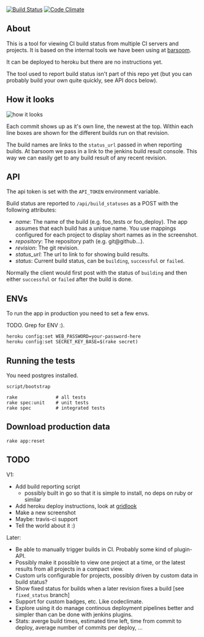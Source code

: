 [![Build Status](https://secure.travis-ci.org/joakimk/pipeline.png)](http://travis-ci.org/joakimk/pipeline)
[![Code Climate](https://codeclimate.com/github/joakimk/pipeline.png)](https://codeclimate.com/github/joakimk/pipeline)

## About

This is a tool for viewing CI build status from multiple CI servers and projects. It is based on the internal tools we have been using at [barsoom](http://barsoom.se).

It can be deployed to heroku but there are no instructions yet.

The tool used to report build status isn't part of this repo yet (but you can probably build your own quite quickly, see API docs below).

## How it looks

![how it looks](http://cl.ly/image/0r0D1C2P1I2v/Screen%20Shot%202014-02-17%20at%2013.01.15.png)

Each commit shows up as it's own line, the newest at the top. Within each line boxes are shown for the different builds run on that revision.

The build names are links to the `status_url` passed in when reporting builds. At barsoom we pass in a link to the jenkins build result console. This way we can easily get to any build result of any recent revision.

## API

The api token is set with the `API_TOKEN` environment variable.

Build status are reported to `/api/build_statuses` as a POST with the following attributes:

* *name*: The name of the build (e.g. foo_tests or foo_deploy). The app assumes that each build has a unique name. You use mappings configured for each project to display short names as in the screenshot.
* *repository*: The repository path (e.g. git@github...).
* *revision*: The git revision.
* *status_url*: The url to link to for showing build results.
* *status*: Current build status, can be `building`, `successful` or `failed`.

Normally the client would first post with the status of `building` and then either `successful` or `failed` after the build is done.

## ENVs

To run the app in production you need to set a few envs.

TODO. Grep for ENV :).


    heroku config:set WEB_PASSWORD=your-password-here
    heroku config:set SECRET_KEY_BASE=$(rake secret) 

## Running the tests

You need postgres installed.

    script/bootstrap

    rake              # all tests
    rake spec:unit    # unit tests
    rake spec         # integrated tests

## Download production data

    rake app:reset

## TODO

V1:

* Add build reporting script
  - possibly built in go so that it is simple to install, no deps on ruby or similar
* Add heroku deploy instructions, look at [gridlook](https://github.com/barsoom/gridlook#installation)
* Make a new screenshot
* Maybe: travis-ci support
* Tell the world about it :)

Later:
* Be able to manually trigger builds in CI. Probably some kind of plugin-API.
* Possibly make it possible to view one project at a time, or the latest results from all projects in a compact view.
* Custom urls configurable for projects, possibly driven by custom data in build status?
* Show fixed status for builds when a later revision fixes a build [see `fixed_status` branch]
* Support for custom badges, etc. Like codeclimate.
* Explore using it do manage continous deployment pipelines better and simpler than can be done with jenkins plugins.
* Stats: averge build times, estimated time left, time from commit to deploy, average number of commits per deploy, ...
